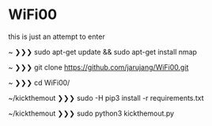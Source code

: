 # WiFi00
this is just an attempt to enter


~ ❯❯❯ sudo apt-get update && sudo apt-get install nmap

~ ❯❯❯ git clone https://github.com/jarujang/WiFi00.git

~ ❯❯❯ cd WiFi00/

~/kickthemout ❯❯❯ sudo -H pip3 install -r requirements.txt

~/kickthemout ❯❯❯ sudo python3 kickthemout.py


